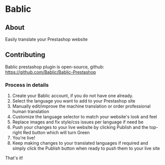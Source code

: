 # Bablic

## About

Easily translate your Prestashop website

## Contributing

Bablic prestashop plugin is open-source, github: https://github.com/Bablic/Bablic-Prestashop

### Process in details


1. Create your Bablic account, if you do not have one already.
2. Select the language you want to add to your Prestashop site
3. Manually edit/improve the machine translation or order professional human translation
4. Customize the language selector to match your website's look and feel
5. Replace images and fix style/css issues per language if need be
6. Push your changes to your live website by clicking Publish and the top-right Red button which will turn Green
7. You're live!
8. Keep making changes to your translated languages if required and simply click the Publish button when ready to push them to your live site

That's it!

[1]: http://doc.prestashop.com/display/PS16/Coding+Standards
[2]: http://doc.prestashop.com/display/PS16/How+to+write+a+commit+message
[3]: https://help.github.com/articles/using-pull-requests